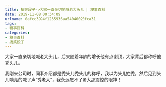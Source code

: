 ```yaml
---
title: 搞笑段子->大家一直亲切地喊老大头儿 | 糗事百科
date: 2019-11-08 00:34:09
urlname: 0afcc3994f1235936aa54040020fca31
tags: 
- 糗事百科
categories:
- 糗事百科
- 搞笑段子
---
```

大家一直亲切地喊老大头儿，后来随着年龄的增长他有点谢顶，大家背后都称呼他秃头儿。

我刚来公司时，同事介绍都是秃头儿秃头儿的称呼，我以为头儿姓秃，然后见到头儿响亮的喊了声“秃老大”，我永远忘不了老大那震惊的眼神！


